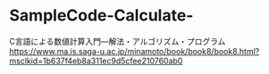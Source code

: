 # SampleCode-Calculate-
C言語による数値計算入門―解法・アルゴリズム・プログラム   
https://www.ma.is.saga-u.ac.jp/minamoto/book/book8/book8.html?msclkid=1b637f4eb8a311ec9d5cfee210760ab0
